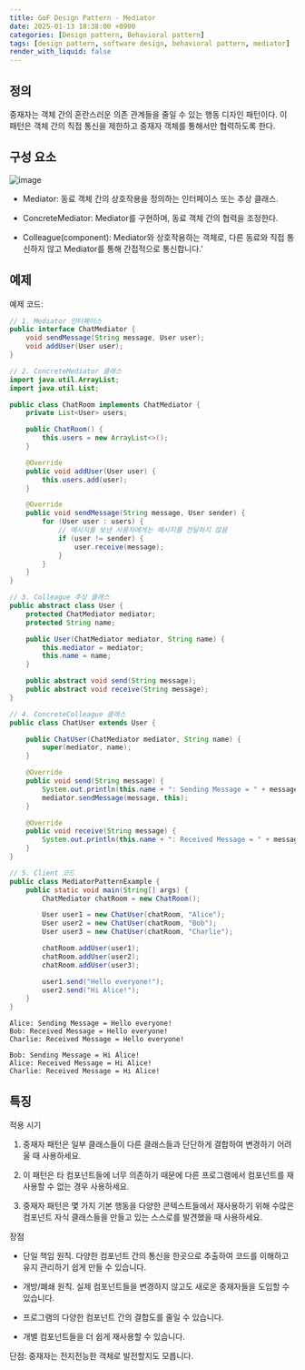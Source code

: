 ```yaml
---
title: GoF Design Pattern - Mediator
date: 2025-01-13 18:38:00 +0900
categories: [Design pattern, Behavioral pattern]
tags: [design pattern, software design, behavioral pattern, mediator]
render_with_liquid: false
---
```


## 정의

중재자는 객체 간의 혼란스러운 의존 관계들을 줄일 수 있는 행동 디자인 패턴이다. 이 패턴은 객체 간의 직접 통신을 제한하고 중재자 객체를 통해서만 협력하도록 한다.

## 구성 요소

![image](https://refactoring.guru/images/patterns/diagrams/mediator/structure-2x.png)

+ Mediator: 동료 객체 간의 상호작용을 정의하는 인터페이스 또는 추상 클래스.

+ ConcreteMediator: Mediator를 구현하며, 동료 객체 간의 협력을 조정한다.

+ Colleague(component): Mediator와 상호작용하는 객체로, 다른 동료와 직접 통신하지 않고 Mediator를 통해 간접적으로 통신합니다.'

## 예제

예제 코드:

```java
// 1. Mediator 인터페이스
public interface ChatMediator {
    void sendMessage(String message, User user);
    void addUser(User user);
}

// 2. ConcreteMediator 클래스
import java.util.ArrayList;
import java.util.List;

public class ChatRoom implements ChatMediator {
    private List<User> users;

    public ChatRoom() {
        this.users = new ArrayList<>();
    }

    @Override
    public void addUser(User user) {
        this.users.add(user);
    }

    @Override
    public void sendMessage(String message, User sender) {
        for (User user : users) {
            // 메시지를 보낸 사용자에게는 메시지를 전달하지 않음
            if (user != sender) {
                user.receive(message);
            }
        }
    }
}

// 3. Colleague 추상 클래스
public abstract class User {
    protected ChatMediator mediator;
    protected String name;

    public User(ChatMediator mediator, String name) {
        this.mediator = mediator;
        this.name = name;
    }

    public abstract void send(String message);
    public abstract void receive(String message);
}

// 4. ConcreteColleague 클래스
public class ChatUser extends User {

    public ChatUser(ChatMediator mediator, String name) {
        super(mediator, name);
    }

    @Override
    public void send(String message) {
        System.out.println(this.name + ": Sending Message = " + message);
        mediator.sendMessage(message, this);
    }

    @Override
    public void receive(String message) {
        System.out.println(this.name + ": Received Message = " + message);
    }
}

// 5. Client 코드
public class MediatorPatternExample {
    public static void main(String[] args) {
        ChatMediator chatRoom = new ChatRoom();

        User user1 = new ChatUser(chatRoom, "Alice");
        User user2 = new ChatUser(chatRoom, "Bob");
        User user3 = new ChatUser(chatRoom, "Charlie");

        chatRoom.addUser(user1);
        chatRoom.addUser(user2);
        chatRoom.addUser(user3);

        user1.send("Hello everyone!");
        user2.send("Hi Alice!");
    }
}
```

```text
Alice: Sending Message = Hello everyone!
Bob: Received Message = Hello everyone!
Charlie: Received Message = Hello everyone!

Bob: Sending Message = Hi Alice!
Alice: Received Message = Hi Alice!
Charlie: Received Message = Hi Alice!
```

## 특징

적용 시기

1. 중재자 패턴은 일부 클래스들이 다른 클래스들과 단단하게 결합하여 변경하기 어려울 때 사용하세요.

2. 이 패턴은 타 컴포넌트들에 너무 의존하기 때문에 다른 프로그램에서 컴포넌트를 재사용할 수 없는 경우 사용하세요.

3. 중재자 패턴은 몇 가지 기본 행동을 다양한 콘텍스트들에서 재사용하기 위해 수많은 컴포넌트 자식 클래스들을 만들고 있는 스스로를 발견했을 때 사용하세요.

장점

+ 단일 책임 원칙. 다양한 컴포넌트 간의 통신을 한곳으로 추출하여 코드를 이해하고 유지 관리하기 쉽게 만들 수 있습니다.

+ 개방/폐쇄 원칙. 실제 컴포넌트들을 변경하지 않고도 새로운 중재자들을 도입할 수 있습니다.

+ 프로그램의 다양한 컴포넌트 간의 결합도를 줄일 수 있습니다.

+ 개별 컴포넌트들을 더 쉽게 재사용할 수 있습니다.

단점: 중재자는 전지전능한 객체로 발전할지도 모릅니다.